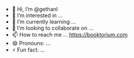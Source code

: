 - 👋 Hi, I’m @gethanl
- 👀 I’m interested in ...
- 🌱 I’m currently learning ...
- 💞️ I’m looking to collaborate on ...
- 📫 How to reach me ... https://booktorium.com
- 😄 Pronouns: ...
- ⚡ Fun fact: ...
